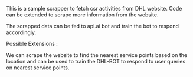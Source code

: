 This is a sample scrapper to fetch csr activities from DHL website.
Code can be extended to scrape more information from the website.

The scrapped data can be fed to api.ai bot and train the bot to respond accordingly.

Possible Extensions : 

We can scrape the website to find the nearest service points based on the location and can be used to train the DHL-BOT to respond to user queries on nearest service points.
